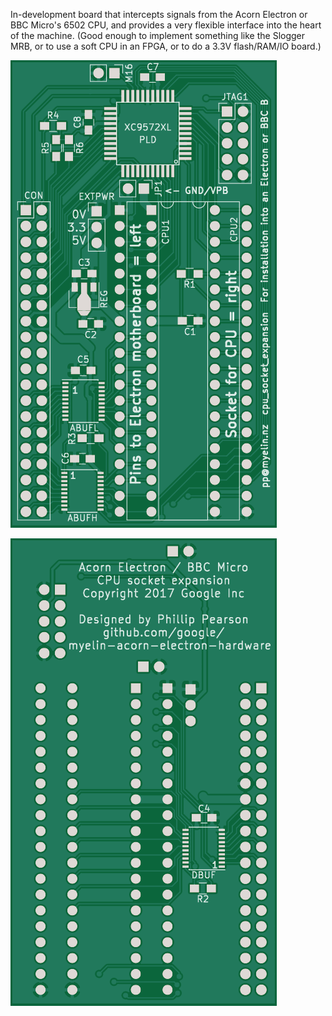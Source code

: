 In-development board that intercepts signals from the Acorn Electron
or BBC Micro's 6502 CPU, and provides a very flexible interface into
the heart of the machine.  (Good enough to implement something like
the Slogger MRB, or to use a soft CPU in an FPGA, or to do a 3.3V
flash/RAM/IO board.)

![PCB front](pcb/pcb-front.png)

![PCB back](pcb/pcb-back.png)
